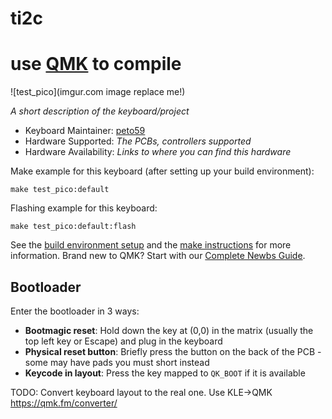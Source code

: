 # ti2c
# use [QMK](https://qmk.fm/) to compile
![test_pico](imgur.com image replace me!)

*A short description of the keyboard/project*

* Keyboard Maintainer: [peto59](https://github.com/peto59)
* Hardware Supported: *The PCBs, controllers supported*
* Hardware Availability: *Links to where you can find this hardware*

Make example for this keyboard (after setting up your build environment):

    make test_pico:default

Flashing example for this keyboard:

    make test_pico:default:flash

See the [build environment setup](https://docs.qmk.fm/#/getting_started_build_tools) and the [make instructions](https://docs.qmk.fm/#/getting_started_make_guide) for more information. Brand new to QMK? Start with our [Complete Newbs Guide](https://docs.qmk.fm/#/newbs).

## Bootloader

Enter the bootloader in 3 ways:

* **Bootmagic reset**: Hold down the key at (0,0) in the matrix (usually the top left key or Escape) and plug in the keyboard
* **Physical reset button**: Briefly press the button on the back of the PCB - some may have pads you must short instead
* **Keycode in layout**: Press the key mapped to `QK_BOOT` if it is available

TODO:
Convert keyboard layout to the real one. Use KLE->QMK https://qmk.fm/converter/
